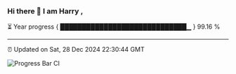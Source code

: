 ### Hi there 👋 I am Harry , 

⏳ Year progress { █████████████████████████████▁ } 99.16 %

---

⏰ Updated on Sat, 28 Dec 2024 22:30:44 GMT

![Progress Bar CI](https://github.com/duykhang68/duykhang68/workflows/Progress%20Bar%20CI/badge.svg)

